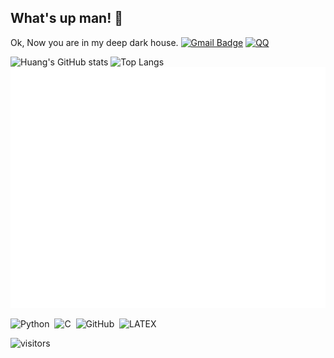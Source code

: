 ## What's up man! 👋
Ok, Now you are in my deep dark house.
[![Gmail Badge](https://img.shields.io/badge/-hyd15213136303@gmail.com-c14438?style=flat-square&logo=Gmail&logoColor=white&link=hyd:hyd15213136303@gmail.com)](hyd:hyd15213136303@gmail.com)
[![QQ](https://img.shields.io/badge/QQ-EB1923?logo=tencent-qq&logoColor=white&link=hyd:1208694059)](hyd:1208694059)

![Huang's GitHub stats](https://github-readme-stats.vercel.app/api?username=Huang-Yidian)
![Top Langs](https://github-readme-stats.vercel.app/api/top-langs/?username=Huang-Yidian)
![Metrics](/github-metrics.svg)

![Python](https://img.shields.io/badge/-Python-black?logo=Python&style=social)&nbsp;&nbsp;![C](https://img.shields.io/badge/-C-black?logo=c&style=social)&nbsp;&nbsp;![GitHub](https://img.shields.io/badge/-GitHub-black?logo=github&style=social)&nbsp;&nbsp;![LATEX](https://img.shields.io/badge/-LATEX-black?logo=latex&style=social)&nbsp;&nbsp;

![visitors](https://visitor-badge.glitch.me/badge?page_id=Huang-Yidian.Huang-Yidian)

<!--
**Huang-Yidian/Huang-Yidian** is a ✨ _special_ ✨ repository because its `README.md` (this file) appears on your GitHub profile.

Here are some ideas to get you started:

- 🔭 I’m currently working on ...
- 🌱 I’m currently learning ...
- 👯 I’m looking to collaborate on ...
- 🤔 I’m looking for help with ...
- 💬 Ask me about ...
- 📫 How to reach me: ...
- 😄 Pronouns: ...
- ⚡ Fun fact: ...
-->
